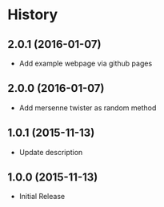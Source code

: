 # History

## 2.0.1 (2016-01-07)

 * Add example webpage via github pages

## 2.0.0 (2016-01-07)

 * Add mersenne twister as random method

## 1.0.1 (2015-11-13)

 * Update description

## 1.0.0 (2015-11-13)

 * Initial Release

